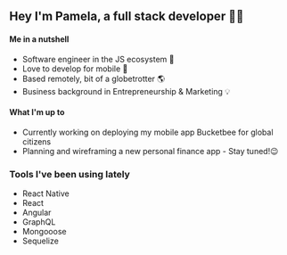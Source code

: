 ## Hey I'm Pamela, a full stack developer 🤘🏼

#### Me in a nutshell
- Software engineer in the JS ecosystem 🚀
- Love to develop for mobile 📲
- Based remotely, bit of a globetrotter 🌎
- Business background in Entrepreneurship & Marketing 💡

#### What I'm up to
- Currently working on deploying my mobile app Bucketbee for global citizens 
- Planning and wireframing a new personal finance app - Stay tuned!😉

### Tools I've been using lately
- React Native
- React
- Angular
- GraphQL
- Mongooose
- Sequelize


<!--
**pamelakaylin/pamelakaylin** is a ✨ _special_ ✨ repository because its `README.md` (this file) appears on your GitHub profile.

Here are some ideas to get you started:

- 🔭 I’m currently working on ...
- 🌱 I’m currently learning ...
- 👯 I’m looking to collaborate on ...
- 🤔 I’m looking for help with ...
- 💬 Ask me about ...
- 📫 How to reach me: ...
- 😄 Pronouns: ...
- ⚡ Fun fact: ...
-->
